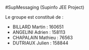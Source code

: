 #SupMessaging (Supinfo JEE Project)

Le groupe est constitué de : 
 * BILLARD Martin : 160651
 * ANGELINI Adrien  : 158113
 * CHAPALAIN Mathieu : 76563
 * DUTRIAUX Julien : 158844
